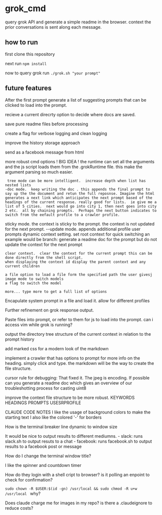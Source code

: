 # grok_cmd
query grok API and generate a simple readme in the browser. context the prior conversations is sent along each message.


## how to run
first clone this repository 

next run ```npm install```

now to query grok run ```./grok.sh "your prompt" ```



## future features
  After the first prompt generate a list of suggesting prompts that can be clicked to load into the prompt.

  recieve a current direcrty option to decide where docs are saved.

  save pure readme files before processing

  create a flag for verbose logging and clean logging

  improve the history storage approach

  send as a facebook message from html

 
  more robust cmd options
  ! BIG IDEA ! the runtime can set all the arguments and the js script loads them from the .grokRuntime file. this make the argument parsing so much easier.

     tree mode can be more intelligent.  increase depth when list has nested lists
    -doc mode.  keep writing the doc . this appends the final prompt to say up the the document and retun the full reposnse. Imagine the html generates a next link which anticipates the next prompt based of the headings of the current response. really good for lists.  ie give me a list of 5 cities.  next would go into city 1, then next goes into city 2 etc.  all by chaining prompts.  Perhaps the next button indicates to switch from the eefault profile to a crawler profile.
   
  sticky mode.  the context is sticky to the prompt.  the context is not updated for the next prompt.
    --update mode.  appends additional profile user prompts
    dynamic context setting.
     set root context for quick switching
     an example would be branch: generate a readme doc for the prompt but do not update the context for the next prompt

    clear context.  clear the context for the current prompt this can be done directly from the shell script.
    when displaying the context id display the parent context and any current children

    a file option to load a file form the specified path the user givesj
    image mode to switch models
    a flag to switch the model

    more... type more to get a full list of options

  Encapulate system prompt in a file and load it.
     allow for different profiles

  Further refinement on grok response output.

  Paste files into prompt, or refer to them for js to load into the prompt. can i access vim while grok is running?

  output the directory tree structure of the current context in relation to the prompt history

  add marked css for a modern look of the markdown

  implement a crawler that has options to prompt for more info on the heading. simply click and type. the markdown will be the way to create the file structure.

  cursor rule for debugging: That fixed it.  The jpeg is encoding. If possible can you generate a readme doc which gives an overview of our troubleshotting process for casting uint8

  improve the context file structure to be more robust. KEYWORDS HEADINGS PROMPTS USESRPROFILE 


  CLAUDE CODE NOTES
  I like the usage of background colors to make the starting text
  I also like the colored '-' for borders

  How is the terminal breaker line dynamic to window size

  It would be nice to output results to different mediumns.
      - slack: runs slack.sh to output resuts to a chat
      - facebook: runs facebook.sh to output results to a facebook post or message

How do I change the terminal window title?

I like the spinner and countdown timer

  How do they login with a shell cript to browser? is it polling an enpoint to check for confirmation?

 ```sudo chown -R $USER:$(id -gn) /usr/local && sudo chmod -R u+w /usr/local ``` why?

 Does claude charge me for images in my repo? is there a .claudeignore to reduce costs?
 